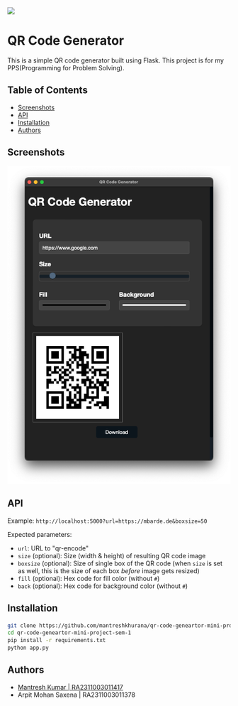 <img src="https://1.bp.blogspot.com/-N-XwxleEyOo/WYQEtqUZGnI/AAAAAAAAwRI/Klh5vIblR_EzyXjHsm1zh5WP3hWZMaciACLcBGAs/s1600/SRM%2BLogo.png" height=70>

# QR Code Generator

This is a simple QR code generator built using Flask. This project is for my PPS(Programming for Problem Solving).

## Table of Contents

* [Screenshots](#screenshots)
* [API](#api)
* [Installation](#installation)
* [Authors](#authors)

## Screenshots

![Screenshot 1](./screenshots/screenshots-1.png)

## API

Example: `http://localhost:5000?url=https://mbarde.de&boxsize=50`

Expected parameters:

* `url`: URL to "qr-encode"
* `size` (optional): Size (width & height) of resulting QR code image
* `boxsize` (optional): Size of single box of the QR code (when `size` is set as well, this is the size of each box *before* image gets resized)
* `fill` (optional): Hex code for fill color (without `#`)
* `back` (optional): Hex code for background color (without `#`)

## Installation

```bash
git clone https://github.com/mantreshkhurana/qr-code-geneartor-mini-project-sem-1.git
cd qr-code-geneartor-mini-project-sem-1
pip install -r requirements.txt
python app.py
```

## Authors

* [Mantresh Kumar | RA2311003011417](https://github.com/mantreshkhurana)
* Arpit Mohan Saxena | RA2311003011378
